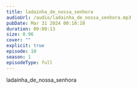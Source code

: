 ```yaml
---
title: ladainha_de_nossa_senhora
audioUrl: /audio/ladainha_de_nossa_senhora.mp3
pubDate: Mar 31 2024 00:10:10
duration: 00:00:13
size: 0.96
cover: ""
explicit: true
episode: 10
season: 1
episodeType: full
---
```

ladainha_de_nossa_senhora